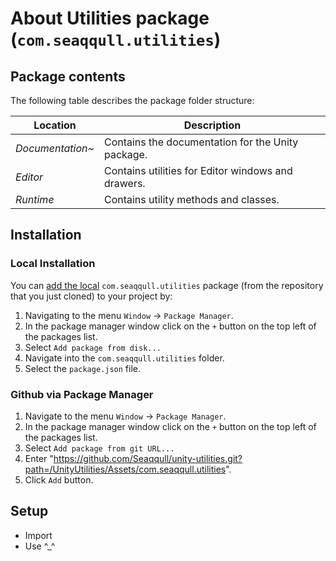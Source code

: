 # About Utilities package (`com.seaqqull.utilities`)

## Package contents

The following table describes the package folder structure:

| **Location**           | **Description**                                    |
| ---------------------- |----------------------------------------------------|
| _Documentation~_       | Contains the documentation for the Unity package.  |
| _Editor_               | Contains utilities for Editor windows and drawers. |
| _Runtime_              | Contains utility methods and classes.              |

<a name="Installation"></a>

## Installation

### Local Installation
You can [add the local](https://docs.unity3d.com/Manual/upm-ui-local.html)
`com.seaqqull.utilities` package (from the repository that you just cloned) to your
project by:

1. Navigating to the menu `Window` -> `Package Manager`.
2. In the package manager window click on the `+` button on the top left of the packages list.
3. Select `Add package from disk...`
4. Navigate into the `com.seaqqull.utilities` folder.
5. Select the `package.json` file.

### Github via Package Manager
1. Navigate to the menu `Window` -> `Package Manager`.
2. In the package manager window click on the `+` button on the top left of the packages list.
3. Select `Add package from git URL...`
4. Enter "https://github.com/Seaqqull/unity-utilities.git?path=/UnityUtilities/Assets/com.seaqqull.utilities".
5. Click `Add` button.

## Setup

- Import
- Use ^_^
